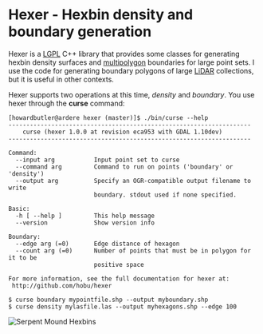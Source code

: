 # Hexer - Hexbin density and boundary generation

Hexer is a [LGPL] C++ library that provides some classes for generating 
hexbin density surfaces and [multipolygon] boundaries for large point sets. I use 
the code for generating boundary polygons of large [LiDAR] collections, but it is 
useful in other contexts.

Hexer supports two operations at this time, <i>density</i> and <i>boundary</i>. You 
use hexer through the <b>curse</b> command:

```
[howardbutler@ardere hexer (master)]$ ./bin/curse --help
--------------------------------------------------------------------
    curse (hexer 1.0.0 at revision eca953 with GDAL 1.10dev)
--------------------------------------------------------------------

Command:
  --input arg           Input point set to curse
  --command arg         Command to run on points ('boundary' or 'density')
  --output arg          Specify an OGR-compatible output filename to write
                        boundary. stdout used if none specified.

Basic:
  -h [ --help ]         This help message
  --version             Show version info

Boundary:
  --edge arg (=0)       Edge distance of hexagon
  --count arg (=0)      Number of points that must be in polygon for it to be
                        positive space

For more information, see the full documentation for hexer at:
 http://github.com/hobu/hexer
```

```
$ curse boundary mypointfile.shp --output myboundary.shp
$ curse density mylasfile.las --output myhexagons.shp --edge 100
```

<img src="https://github.com/hobu/hexer/raw/master/images/serpent.png?raw=true" href="http://a.tiles.mapbox.com/v3/hobu.serpent-mound.html#16.00/39.0346/-83.4353" alt="Serpent Mound Hexbins" />

[LGPL]: http://www.gnu.org/licenses/lgpl-2.1.html
[LiDAR]: https://en.wikipedia.org/wiki/LIDAR
[multipolygon]: http://en.wikipedia.org/wiki/Well-known_text

[map]: http://a.tiles.mapbox.com/v3/hobu.serpent-mound.html#16.00/39.0346/-83.4353

